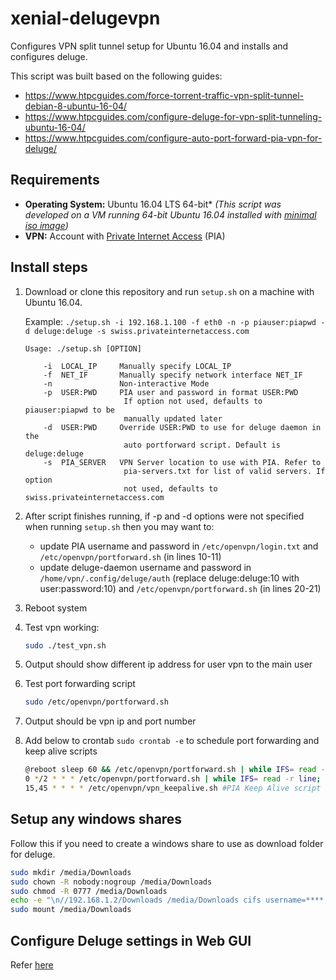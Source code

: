 # xenial-delugevpn

Configures VPN split tunnel setup for Ubuntu 16.04 and installs and configures deluge.

This script was built based on the following guides:
* https://www.htpcguides.com/force-torrent-traffic-vpn-split-tunnel-debian-8-ubuntu-16-04/
* https://www.htpcguides.com/configure-deluge-for-vpn-split-tunneling-ubuntu-16-04/
* https://www.htpcguides.com/configure-auto-port-forward-pia-vpn-for-deluge/

## Requirements

* **Operating System:** Ubuntu 16.04 LTS 64-bit* *(This script was developed on a VM running 64-bit Ubuntu 16.04 installed with [minimal iso image](https://help.ubuntu.com/community/Installation/MinimalCD))*
* **VPN:** Account with [Private Internet Access](https://www.privateinternetaccess.com/) (PIA)

## Install steps

1. Download or clone this repository and run `setup.sh` on a machine with Ubuntu 16.04.
   
   Example: `./setup.sh -i 192.168.1.100 -f eth0 -n -p piauser:piapwd -d deluge:deluge -s swiss.privateinternetaccess.com`

    ```
    Usage: ./setup.sh [OPTION]

        -i  LOCAL_IP     Manually specify LOCAL_IP
        -f  NET_IF       Manually specify network interface NET_IF
        -n               Non-interactive Mode
        -p  USER:PWD     PIA user and password in format USER:PWD
                          If option not used, defaults to piauser:piapwd to be 
                          manually updated later
        -d  USER:PWD     Override USER:PWD to use for deluge daemon in the
                          auto portforward script. Default is deluge:deluge
        -s  PIA_SERVER   VPN Server location to use with PIA. Refer to 
                          pia-servers.txt for list of valid servers. If option 
                          not used, defaults to swiss.privateinternetaccess.com
    ```

2. After script finishes running, if -p and -d options were not specified when running `setup.sh` then you may want to:
    * update PIA username and password in `/etc/openvpn/login.txt` and `/etc/openvpn/portforward.sh` (in lines 10-11)
    * update deluge-daemon username and password in `/home/vpn/.config/deluge/auth` (replace deluge:deluge:10 with user:password:10) and `/etc/openvpn/portforward.sh` (in lines 20-21)

3. Reboot system

4. Test vpn working:
    ```bash
    sudo ./test_vpn.sh
    ```

5. Output should show different ip address for user vpn to the main user

6. Test port forwarding script
    ```bash
    sudo /etc/openvpn/portforward.sh
    ```

7. Output should be vpn ip and port number

8. Add below to crontab `sudo crontab -e` to schedule port forwarding and keep alive scripts
    ```bash
    @reboot sleep 60 && /etc/openvpn/portforward.sh | while IFS= read -r line; do echo "$(date) $line"; done >> /var/log/pia_portforward.log 2>&1 #PIA Port Forward
    0 */2 * * * /etc/openvpn/portforward.sh | while IFS= read -r line; do echo "$(date) $line"; done >> /var/log/pia_portforward.log 2>&1 #PIA Port Forward
    15,45 * * * * /etc/openvpn/vpn_keepalive.sh #PIA Keep Alive script
    ```

## Setup any windows shares

Follow this if you need to create a windows share to use as download folder for deluge.

```bash
sudo mkdir /media/Downloads
sudo chown -R nobody:nogroup /media/Downloads
sudo chmod -R 0777 /media/Downloads
echo -e "\n//192.168.1.2/Downloads /media/Downloads cifs username=****,password=****,uid=nobody,iocharset=utf8,vers=3.0,noperm 0 0" | sudo tee -a /etc/fstab
sudo mount /media/Downloads
```

## Configure Deluge settings in Web GUI

Refer [here](doc/deluge_settings.md)
